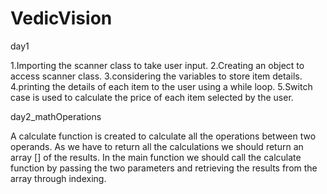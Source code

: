 # VedicVision

day1

1.Importing the scanner class to take user input. 
2.Creating an object to access scanner class.
3.considering the variables to store item details.
4.printing the details of each item to the user using a while loop. 
5.Switch case is used to calculate the price of each item selected by the user.

day2_mathOperations

A calculate function is created to calculate all the operations between two operands. As we have to return all the calculations we should return an array [] of the results. In the main function we should call the calculate function by passing the two parameters and retrieving the results from the array through indexing.
